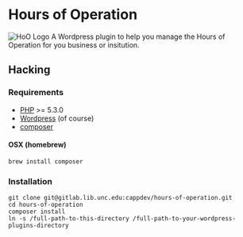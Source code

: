 # Hours of Operation
![HoO Logo](https://gitlab.lib.unc.edu/cappdev/hours-of-operation/raw/master/assets/images/hoo-200.png)
A Wordpress plugin to help you manage the Hours of Operation for you business or insitution.
    
## Hacking

### Requirements
  * [PHP](http://php.net) >= 5.3.0
  * [Wordpress](http://wordpress.org) (of course)
  * [composer](http://getcomposer.org)

#### OSX (homebrew)

    brew install composer

### Installation

    git clone git@gitlab.lib.unc.edu:cappdev/hours-of-operation.git
    cd hours-of-operation
    composer install
    ln -s /full-path-to-this-directory /full-path-to-your-wordpress-plugins-directory
